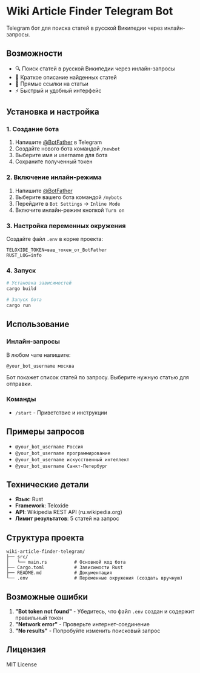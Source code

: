 # Wiki Article Finder Telegram Bot

Telegram бот для поиска статей в русской Википедии через инлайн-запросы.

## Возможности

- 🔍 Поиск статей в русской Википедии через инлайн-запросы
- 📖 Краткое описание найденных статей
- 🔗 Прямые ссылки на статьи
- ⚡ Быстрый и удобный интерфейс

## Установка и настройка

### 1. Создание бота

1. Напишите [@BotFather](https://t.me/BotFather) в Telegram
2. Создайте нового бота командой `/newbot`
3. Выберите имя и username для бота
4. Сохраните полученный токен

### 2. Включение инлайн-режима

1. Напишите [@BotFather](https://t.me/BotFather)
2. Выберите вашего бота командой `/mybots`
3. Перейдите в `Bot Settings` → `Inline Mode`
4. Включите инлайн-режим кнопкой `Turn on`

### 3. Настройка переменных окружения

Создайте файл `.env` в корне проекта:

```env
TELOXIDE_TOKEN=ваш_токен_от_BotFather
RUST_LOG=info
```

### 4. Запуск

```bash
# Установка зависимостей
cargo build

# Запуск бота
cargo run
```

## Использование

### Инлайн-запросы

В любом чате напишите:
```
@your_bot_username москва
```

Бот покажет список статей по запросу. Выберите нужную статью для отправки.

### Команды

- `/start` - Приветствие и инструкции

## Примеры запросов

- `@your_bot_username Россия`
- `@your_bot_username программирование`
- `@your_bot_username искусственный интеллект`
- `@your_bot_username Санкт-Петербург`

## Технические детали

- **Язык**: Rust
- **Framework**: Teloxide
- **API**: Wikipedia REST API (ru.wikipedia.org)
- **Лимит результатов**: 5 статей на запрос

## Структура проекта

```
wiki-article-finder-telegram/
├── src/
│   └── main.rs          # Основной код бота
├── Cargo.toml           # Зависимости Rust
├── README.md            # Документация
└── .env                 # Переменные окружения (создать вручную)
```

## Возможные ошибки

1. **"Bot token not found"** - Убедитесь, что файл `.env` создан и содержит правильный токен
2. **"Network error"** - Проверьте интернет-соединение
3. **"No results"** - Попробуйте изменить поисковый запрос

## Лицензия

MIT License 